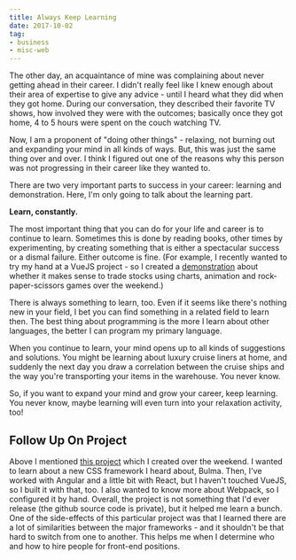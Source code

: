 ```yaml
---
title: Always Keep Learning
date: 2017-10-02
tag:
- business
- misc-web
---
```

The other day, an acquaintance of mine was complaining about never getting ahead in their career.  I didn't really feel like I knew enough about their area of expertise to give any advice - until I heard what they did when they got home.  During our conversation, they described their favorite TV shows, how involved they were with the outcomes; basically once they got home, 4 to 5 hours were spent on the couch watching TV.

<!--more-->

Now, I am a proponent of "doing other things" - relaxing, not burning out and expanding your mind in all kinds of ways.  But, this was just the same thing over and over.  I think I figured out one of the reasons why this person was not progressing in their career like they wanted to.

There are two very important parts to success in your career: learning and demonstration.  Here, I'm only going to talk about the learning part.

**Learn, constantly.**

The most important thing that you can do for your life and career is to continue to learn.  Sometimes this is done by reading books, other times by experimenting, by creating something that is either a spectacular success or a dismal failure.  Either outcome is fine.  (For example, I recently wanted to try my hand at a VueJS project - so I created a [demonstration](https://codepen.io/aaronsaray/pen/wvEdBeb) about whether it makes sense to trade stocks using charts, animation and rock-paper-scissors games over the weekend.)

There is always something to learn, too.  Even if it seems like there's nothing new in your field, I bet you can find something in a related field to learn then.  The best thing about programming is the more I learn about other languages, the better I can program my primary language.

When you continue to learn, your mind opens up to all kinds of suggestions and solutions.  You might be learning about luxury cruise liners at home, and suddenly the next day you draw a correlation between the cruise ships and the way you're transporting your items in the warehouse.  You never know.

So, if you want to expand your mind and grow your career, keep learning.  You never know, maybe learning will even turn into your relaxation activity, too!

## Follow Up On Project

Above I mentioned [this project](https://codepen.io/aaronsaray/pen/wvEdBeb) which I created over the weekend.  I wanted to learn about a new CSS framework I heard about, Bulma.  Then, I've worked with Angular and a little bit with React, but I haven't touched VueJS, so I built it with that, too.  I also wanted to know more about Webpack, so I configured it by hand.  Overall, the project is not something that I'd ever release (the github source code is private), but it helped me learn a bunch.  One of the side-effects of this particular project was that I learned there are a lot of similarities between the major frameworks - and it shouldn't be that hard to switch from one to another.  This helps me when I determine who and how to hire people for front-end positions.